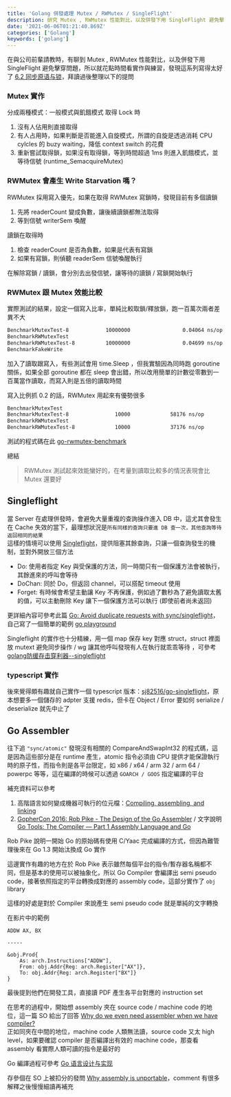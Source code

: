 ```yaml
---
title: 'Golang 併發處理 Mutex / RWMutex / SingleFlight'
description: 研究 Mutex , RWMutex 性能對比，以及併發下用 SingleFlight 避免擊穿問題
date: '2021-06-06T01:21:40.869Z'
categories: ['Golang']
keywords: ['golang']
---
```

在與公司前輩請教時，有聊到 Mutex , RWMutex 性能對比，以及併發下用 SingleFlight 避免擊穿問題，所以就花點時間看實作與練習，發現這系列寫得太好了 [6.2 同步原语与锁](https://draveness.me/golang/docs/part3-runtime/ch06-concurrency/golang-sync-primitives/)，拜讀過後整理以下的提問

### Mutex 實作
分成兩種模式：一般模式與飢餓模式
取得 Lock 時
1. 沒有人佔用則直接取得
2. 有人占用時，如果判斷是否能進入自旋模式，所謂的自旋是透過消耗 CPU cylcles 的 buzy waiting，降低 context switch 的花費
3. 重新嘗試取得鎖，如果沒有取得鎖，等到時間超過 1ms 則進入飢餓模式，並等待信號 (runtime_SemacquireMutex)


### RWMutex 會產生 Write Starvation 嗎？
RWMutex 採用寫入優先，如果在取得 RWMutex 寫鎖時，發現目前有多個讀鎖
1. 先將 readerCount 變成負數，讓後續讀鎖都無法取得
2. 等到信號 writerSem 喚醒

讀鎖在取得時
1. 檢查 readerCount 是否為負數，如果是代表有寫鎖
2. 如果有寫鎖，則偵聽 readerSem 信號喚醒執行

在解除寫鎖 / 讀鎖，會分別去出發信號，讓等待的讀鎖 / 寫鎖開始執行

### RWMutex 跟 Mutex 效能比較
實際測試的結果，設定一個寫入比率，單純比較取鎖/釋放鎖，跑一百萬次兩者差異不大
```md
BenchmarkMutexTest-8            10000000                 0.04064 ns/op
BenchmarkRWMutexTest
BenchmarkRWMutexTest-8          10000000                 0.04699 ns/op
BenchmarkFakeWrite
```

加入了讀取跟寫入，有些測試會用 time.Sleep ，但我實驗因為同時跑 goroutine 關係，如果全部 goroutine 都在 sleep 會出錯，所以改用簡單的計數從零數到一百萬當作讀取，而寫入則是五倍的讀取時間

寫入比例抓 0.2 的話，RWMutex 用起來有優勢很多
```md
BenchmarkMutexTest
BenchmarkMutexTest-8               10000             58176 ns/op
BenchmarkRWMutexTest
BenchmarkRWMutexTest-8             10000             37176 ns/op
```

測試的程式碼在此 [go-rwmutex-benchmark](https://github.com/sj82516/go-rwmutex-benchmark)

總結
> RWMutex 測試起來效能蠻好的，在考量到讀取比較多的情況表現會比 Mutex 還要好

## Singleflight
當 Server 在處理併發時，會避免大量重複的查詢操作進入 DB 中，這尤其會發生在 Cache 失效的當下，最理想狀況是`所有同樣的查詢只要進 DB 查一次，其他查詢等待返回相同的結果`  
這樣的情境可以使用 [Singleflight](https://medium.com/@vCabbage/go-avoid-duplicate-requests-with-sync-singleflight-311601b3068b)，提供阻塞其餘查詢，只讓一個查詢發生的機制，並對外開放三個方法
- Do: 使用者指定 Key 與受保護的方法，同一時間只有一個保護方法會被執行，其餘進來的呼叫會等待
- DoChan: 同於 Do，但返回 channel，可以搭配 timeout 使用
- Forget: 有時候會希望主動讓 Key 不再保護，例如過了數秒為了避免讀取太舊的值，可以主動刪除 Key 讓下一個保護方法可以執行 (即使前者尚未返回)

更詳細內容可參考此篇 [Go: Avoid duplicate requests with sync/singleflight](https://medium.com/@vCabbage/go-avoid-duplicate-requests-with-sync-singleflight-311601b3068b)，自己寫了一個簡單的範例 [go playground](https://play.golang.org/p/_uGNGjyMJ5f)

Singleflight 的實作也十分精練，用一個 map 保存 key 對應 struct，struct 裡面放 mutext 避免同步操作 / wg 讓其他呼叫發現有人在執行就乖乖等待 ，可參考 [golang防缓存击穿利器--singleflight](https://segmentfault.com/a/1190000018464029)

### typescript 實作
後來覺得頗有趣就自己實作一個 typescript 版本：[sj82516/go-singleflight](https://github.com/sj82516/go-singleflight)，原本想要多一個儲存的 adpter 支援 redis，但卡在 Object / Error 要如何 serialize / deserialize 就先中止了

## Go Assembler
往下追 `"sync/atomic"` 發現沒有相關的 CompareAndSwapInt32 的程式碼，這是因為這些部分是在 runtime 產生，atomic 指令必須由 CPU 提供才能保證執行時的原子性，而指令則是各平台限定，如 x86 / x64 / arm 32 / arm 64 / powerpc 等等，這在編譯的時候可以透過 `GOARCH / GOOS` 指定編譯的平台  

補充資料可以參考
1. 高階語言如何變成機器可執行的位元檔：[Compiling, assembling, and linking](https://www.youtube.com/watch?v=N2y6csonII4)
2. [GopherCon 2016: Rob Pike - The Design of the Go Assembler](https://www.youtube.com/watch?v=KINIAgRpkDA) / 文字說明 [Go Tools: The Compiler — Part 1 Assembly Language and Go](https://medium.com/martinomburajr/go-tools-the-compiler-part-1-assembly-language-and-go-ffc42cbf579d)  

Rob Pike 說明一開始 Go 的原始碼有使用 C/Yaac 完成編譯的方式，但因為難管理後來在 Go 1.3 開始汰換成 Go 實作  

這邊實作有趣的地方在於 Rob Pike 表示雖然每個平台的指令/暫存器名稱都不同，但是基本的使用可以被抽象化，所以 Go Compiler 會編譯出 semi pseudo code，接著依照指定的平台轉換成對應的 assembly code，這部分實作了 `obj` library  

這樣的好處是對於 Compiler 來說產生 semi pseudo code 就是單純的文字轉換

在影片中的範例
```golang
ADDW AX, BX

-----

&obj.Prod{
    As: arch.Instructions["ADDW"],
    From: obj.Addr{Reg: arch.Register["AX"]},
    To: obj.Addr{Reg: arch.Register["BX"]}
}
```
最後提到他們在開發工具，直接讀 PDF 產生各平台對應的 instruction set
![]()

在思考的過程中，開始想 assembly 夾在 source code / machine code 的地位，這一篇 SO 給出了回答 [Why do we even need assembler when we have compiler?](https://stackoverflow.com/questions/51780158/why-do-we-even-need-assembler-when-we-have-compiler)  
正如同夾在中間的地位，machine code 人類無法讀，source code 又太 high level，如果要確認 compiler 是否編譯出有效的 machine code，那查看 assembly 看實際人類可讀的指令是最好的

Go 編譯過程可參考 [Go 语言设计与实现 ](https://draveness.me/golang/docs/part1-prerequisite/ch02-compile/golang-compile-intro/)

存參個在 SO 上被扣分的發問 [Why assembly is unportable](https://stackoverflow.com/questions/67855719/why-assembly-is-unportable?noredirect=1#comment119941280_67855719)，comment 有很多解釋之後慢慢細讀再補充